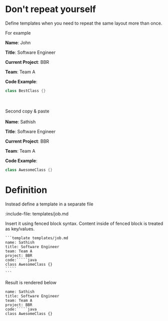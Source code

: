 # Don't repeat yourself

Define templates when you need to repeat the same layout more than once.

For example

**Name**: John

**Title**: Software Engineer

**Current Project**: BBR
 
**Team**: Team A
 
**Code Example**: 
```java
class BestClass {}
```
\
\
Second copy & paste
\
\
**Name**: Sathish

**Title**: Software Engineer

**Current Project**: BBR
 
**Team**: Team A 

**Code Example**: 
```java
class AwesomeClass {}
```

# Definition

Instead define a template in a separate file
 
:include-file: templates/job.md

Insert it using fenced block syntax. Content inside of fenced block is treated as key/values. 

    ```template templates/job.md
    name: Sathish
    title: Software Engineer
    team: Team A
    project: BBR
    code:`````java
    class AwesomeClass {}
    `````    
    ```
    
Result is rendered below
    
```template templates/job.md
name: Sathish
title: Software Engineer
team: Team A
project: BBR
code:`````java
class AwesomeClass {}
`````    
```